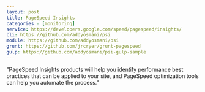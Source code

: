 ```yaml
---
layout: post
title: PageSpeed Insights
categories : [monitoring]
service: https://developers.google.com/speed/pagespeed/insights/
cli: https://github.com/addyosmani/psi
module: https://github.com/addyosmani/psi
grunt: https://github.com/jrcryer/grunt-pagespeed
gulp: https://github.com/addyosmani/psi-gulp-sample
---
```


"PageSpeed Insights products will help you identify performance best practices that can be applied to your site, and PageSpeed optimization tools can help you automate the process."
